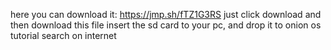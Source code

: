 here you can download it: https://jmp.sh/fTZ1G3RS
just click download and then download this file
insert the sd card to your pc, and drop it to onion os
tutorial search on internet
